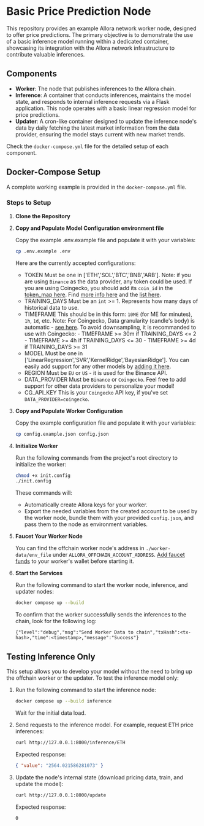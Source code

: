 # Basic Price Prediction Node

This repository provides an example Allora network worker node, designed to offer price predictions. The primary objective is to demonstrate the use of a basic inference model running within a dedicated container, showcasing its integration with the Allora network infrastructure to contribute valuable inferences.

## Components

- **Worker**: The node that publishes inferences to the Allora chain.
- **Inference**: A container that conducts inferences, maintains the model state, and responds to internal inference requests via a Flask application. This node operates with a basic linear regression model for price predictions.
- **Updater**: A cron-like container designed to update the inference node's data by daily fetching the latest market information from the data provider, ensuring the model stays current with new market trends.

Check the `docker-compose.yml` file for the detailed setup of each component.

## Docker-Compose Setup

A complete working example is provided in the `docker-compose.yml` file.

### Steps to Setup

1. **Clone the Repository**
2. **Copy and Populate Model Configuration environment file**

   Copy the example .env.example file and populate it with your variables:

   ```sh
   cp .env.example .env
   ```

   Here are the currently accepted configurations:

   - TOKEN
     Must be one in ['ETH','SOL','BTC','BNB','ARB'].
     Note: if you are using `Binance` as the data provider, any token could be used.
     If you are using Coingecko, you should add its `coin_id` in the [token_map here](https://github.com/allora-network/basic-coin-prediction-node/blob/main/updater.py#L107). Find [more info here](https://docs.coingecko.com/reference/simple-price) and the [list here](https://docs.google.com/spreadsheets/d/1wTTuxXt8n9q7C4NDXqQpI3wpKu1_5bGVmP9Xz0XGSyU/edit?usp=sharing).
   - TRAINING_DAYS
     Must be an `int` >= 1.
     Represents how many days of historical data to use.
   - TIMEFRAME
     This should be in this form: `10ME` (for ME for minutes), `1h`, `1d`, etc.
     Note: For Coingecko, Data granularity (candle's body) is automatic - [see here](https://docs.coingecko.com/reference/coins-id-ohlc). To avoid downsampling, it is recommanded to use with Coingecko: - TIMEFRAME >= 30m if TRAINING_DAYS <= 2 - TIMEFRAME >= 4h if TRAINING_DAYS <= 30 - TIMEFRAME >= 4d if TRAINING_DAYS >= 31
   - MODEL
     Must be one in ['LinearRegression','SVR','KernelRidge','BayesianRidge'].
     You can easily add support for any other models by [adding it here](https://github.com/allora-network/basic-coin-prediction-node/blob/main/model.py#L133).
   - REGION
     Must be `EU` or `US` - it is used for the Binance API.
   - DATA_PROVIDER
     Must be `Binance` or `Coingecko`. Feel free to add support for other data providers to personalize your model!
   - CG_API_KEY
     This is your `Coingecko` API key, if you've set `DATA_PROVIDER=coingecko`.

3. **Copy and Populate Worker Configuration**

   Copy the example configuration file and populate it with your variables:

   ```sh
   cp config.example.json config.json
   ```

4. **Initialize Worker**

   Run the following commands from the project's root directory to initialize the worker:

   ```sh
   chmod +x init.config
   ./init.config
   ```

   These commands will:

   - Automatically create Allora keys for your worker.
   - Export the needed variables from the created account to be used by the worker node, bundle them with your provided `config.json`, and pass them to the node as environment variables.

5. **Faucet Your Worker Node**

   You can find the offchain worker node's address in `./worker-data/env_file` under `ALLORA_OFFCHAIN_ACCOUNT_ADDRESS`. [Add faucet funds](https://docs.allora.network/devs/get-started/setup-wallet#add-faucet-funds) to your worker's wallet before starting it.

6. **Start the Services**

   Run the following command to start the worker node, inference, and updater nodes:

   ```sh
   docker compose up --build
   ```

   To confirm that the worker successfully sends the inferences to the chain, look for the following log:

   ```
   {"level":"debug","msg":"Send Worker Data to chain","txHash":<tx-hash>,"time":<timestamp>,"message":"Success"}
   ```

## Testing Inference Only

This setup allows you to develop your model without the need to bring up the offchain worker or the updater. To test the inference model only:

1. Run the following command to start the inference node:

   ```sh
   docker compose up --build inference
   ```

   Wait for the initial data load.

2. Send requests to the inference model. For example, request ETH price inferences:

   ```sh
   curl http://127.0.0.1:8000/inference/ETH
   ```

   Expected response:

   ```json
   { "value": "2564.021586281073" }
   ```

3. Update the node's internal state (download pricing data, train, and update the model):

   ```sh
   curl http://127.0.0.1:8000/update
   ```

   Expected response:

   ```sh
   0
   ```
